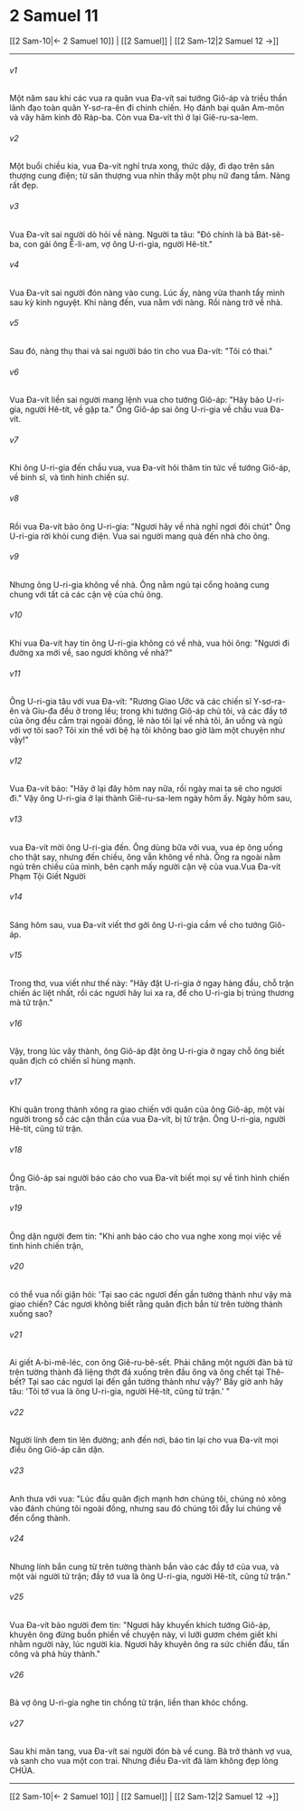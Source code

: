 # 2 Samuel 11

[[2 Sam-10|← 2 Samuel 10]] | [[2 Samuel]] | [[2 Sam-12|2 Samuel 12 →]]
***



###### v1 
Một năm sau khi các vua ra quân vua Đa-vít sai tướng Giô-áp và triều thần lãnh đạo toàn quân Y-sơ-ra-ên đi chinh chiến. Họ đánh bại quân Am-môn và vây hãm kinh đô Ráp-ba. Còn vua Đa-vít thì ở lại Giê-ru-sa-lem. 

###### v2 
Một buổi chiều kia, vua Đa-vít nghỉ trưa xong, thức dậy, đi dạo trên sân thượng cung điện; từ sân thượng vua nhìn thấy một phụ nữ đang tắm. Nàng rất đẹp. 

###### v3 
Vua Đa-vít sai người dò hỏi về nàng. Người ta tâu: "Đó chính là bà Bát-sê-ba, con gái ông Ê-li-am, vợ ông U-ri-gia, người Hê-tít." 

###### v4 
Vua Đa-vít sai người đón nàng vào cung. Lúc ấy, nàng vừa thanh tẩy mình sau kỳ kinh nguyệt. Khi nàng đến, vua nằm với nàng. Rồi nàng trở về nhà. 

###### v5 
Sau đó, nàng thụ thai và sai người báo tin cho vua Đa-vít: "Tôi có thai." 

###### v6 
Vua Đa-vít liền sai người mang lệnh vua cho tướng Giô-áp: "Hãy bảo U-ri-gia, người Hê-tít, về gặp ta." Ông Giô-áp sai ông U-ri-gia về chầu vua Đa-vít. 

###### v7 
Khi ông U-ri-gia đến chầu vua, vua Đa-vít hỏi thăm tin tức về tướng Giô-áp, về binh sĩ, và tình hình chiến sự. 

###### v8 
Rồi vua Đa-vít bảo ông U-ri-gia: "Ngươi hãy về nhà nghỉ ngơi đôi chút" Ông U-ri-gia rời khỏi cung điện. Vua sai người mang quà đến nhà cho ông. 

###### v9 
Nhưng ông U-ri-gia không về nhà. Ông nằm ngủ tại cổng hoàng cung chung với tất cả các cận vệ của chủ ông. 

###### v10 
Khi vua Đa-vít hay tin ông U-ri-gia không có về nhà, vua hỏi ông: "Ngươi đi đường xa mới về, sao ngươi không về nhà?" 

###### v11 
Ông U-ri-gia tâu với vua Đa-vít: "Rương Giao Ước và các chiến sĩ Y-sơ-ra-ên và Giu-đa đều ở trong lều; trong khi tướng Giô-áp chủ tôi, và các đầy tớ của ông đều cắm trại ngoài đồng, lẽ nào tôi lại về nhà tôi, ăn uống và ngủ với vợ tôi sao? Tôi xin thề với bệ hạ tôi không bao giờ làm một chuyện như vậy!" 

###### v12 
Vua Đa-vít bảo: "Hãy ở lại đây hôm nay nữa, rồi ngày mai ta sẽ cho ngươi đi." Vậy ông U-ri-gia ở lại thành Giê-ru-sa-lem ngày hôm ấy. Ngày hôm sau, 

###### v13 
vua Đa-vít mời ông U-ri-gia đến. Ông dùng bữa với vua, vua ép ông uống cho thật say, nhưng đến chiều, ông vẫn không về nhà. Ông ra ngoài nằm ngủ trên chiếu của mình, bên cạnh mấy người cận vệ của vua.Vua Đa-vít Phạm Tội Giết Người 

###### v14 
Sáng hôm sau, vua Đa-vít viết thơ gởi ông U-ri-gia cầm về cho tướng Giô-áp. 

###### v15 
Trong thơ, vua viết như thế này: "Hãy đặt U-ri-gia ở ngay hàng đầu, chỗ trận chiến ác liệt nhất, rồi các ngươi hãy lui xa ra, để cho U-ri-gia bị trúng thương mà tử trận." 

###### v16 
Vậy, trong lúc vây thành, ông Giô-áp đặt ông U-ri-gia ở ngay chỗ ông biết quân địch có chiến sĩ hùng mạnh. 

###### v17 
Khi quân trong thành xông ra giao chiến với quân của ông Giô-áp, một vài người trong số các cận thần của vua Đa-vít, bị tử trận. Ông U-ri-gia, người Hê-tít, cũng tử trận. 

###### v18 
Ông Giô-áp sai người báo cáo cho vua Đa-vít biết mọi sự về tình hình chiến trận. 

###### v19 
Ông dặn người đem tin: "Khi anh báo cáo cho vua nghe xong mọi việc về tình hình chiến trận, 

###### v20 
có thể vua nổi giận hỏi: 'Tại sao các ngươi đến gần tường thành như vậy mà giao chiến? Các ngươi không biết rằng quân địch bắn từ trên tường thành xuống sao? 

###### v21 
Ai giết A-bi-mê-léc, con ông Giê-ru-bê-sết. Phải chăng một người đàn bà từ trên tường thành đã liệng thớt đá xuống trên đầu ông và ông chết tại Thê-bết? Tại sao các ngươi lại đến gần tường thành như vậy?' Bấy giờ anh hãy tâu: 'Tôi tớ vua là ông U-ri-gia, người Hê-tít, cũng tử trận.' " 

###### v22 
Người lính đem tin lên đường; anh đến nơi, báo tin lại cho vua Đa-vít mọi điều ông Giô-áp căn dặn. 

###### v23 
Anh thưa với vua: "Lúc đầu quân địch mạnh hơn chúng tôi, chúng nó xông vào đánh chúng tôi ngoài đồng, nhưng sau đó chúng tôi đẩy lui chúng về đến cổng thành. 

###### v24 
Nhưng lính bắn cung từ trên tường thành bắn vào các đầy tớ của vua, và một vài người tử trận; đầy tớ vua là ông U-ri-gia, người Hê-tít, cũng tử trận." 

###### v25 
Vua Đa-vít bảo người đem tin: "Ngươi hãy khuyến khích tướng Giô-áp, khuyên ông đừng buồn phiền về chuyện này, vì lưỡi gươm chém giết khi nhằm người này, lúc người kia. Ngươi hãy khuyên ông ra sức chiến đấu, tấn công và phá hủy thành." 

###### v26 
Bà vợ ông U-ri-gia nghe tin chồng tử trận, liền than khóc chồng. 

###### v27 
Sau khi mãn tang, vua Đa-vít sai người đón bà về cung. Bà trở thành vợ vua, và sanh cho vua một con trai. Nhưng điều Đa-vít đã làm không đẹp lòng CHÚA.

***
[[2 Sam-10|← 2 Samuel 10]] | [[2 Samuel]] | [[2 Sam-12|2 Samuel 12 →]]
